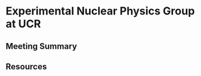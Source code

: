 Experimental Nuclear Physics Group at UCR 
===================================================


Meeting Summary
-----------------
















Resources
---------







